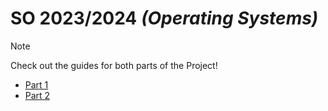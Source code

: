 # SO 2023/2024 _(Operating Systems)_
> [!NOTE]
> Check out the guides for both parts of the Project!
> - [Part 1](./Part1/README.md)
> - [Part 2](./Part2/README.md)
